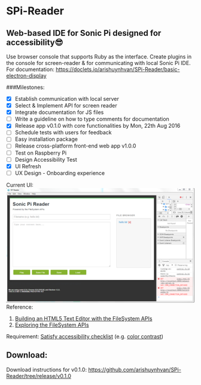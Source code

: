 # SPi-Reader 

## Web-based IDE for Sonic Pi designed for accessibility:sunglasses: 

Use browser console that supports Ruby as the interface. Create plugins in the console for screen-reader & for communicating with local Sonic Pi IDE.
For documentation: https://doclets.io/arishuynhvan/SPi-Reader/basic-electron-display 

###Milestones:
- [x] Establish communication with local server
- [x] Select & Implement API for screen reader
- [x] Integrate documentation for JS files
- [ ] Write a guideline on how to type comments for documentation
- [x] Release app v0.1.0 with core functionalities by Mon, 22th Aug 2016
- [ ] Schedule tests with users for feedback 
- [ ] Easy installation package
- [ ] Release cross-platform front-end web app v1.0.0 
- [ ] Test on Raspberry Pi
- [ ] Design Accessibility Test 
- [x] UI Refresh
- [ ] UX Design - Onboarding experience

Current UI:
![SPi Reader UI](/Electron-vanillaJS-HTML/img/UI_v0.1.2.PNG "UI v0.1.2")
Reference:

1. [Building an HTML5 Text Editor with the FileSystem APIs](http://blog.teamtreehouse.com/building-an-html5-text-editor-with-the-filesystem-apis)
2. [Exploring the FileSystem APIs](http://www.html5rocks.com/en/tutorials/file/filesystem/)

Requirement: [Satisfy accessibility checklist](http://webaim.org/standards/wcag/checklist) (e.g. [color contrast](http://webaim.org/resources/contrastchecker/))

## Download:
Download instructions for v0.1.0: https://github.com/arishuynhvan/SPi-Reader/tree/release/v0.1.0
